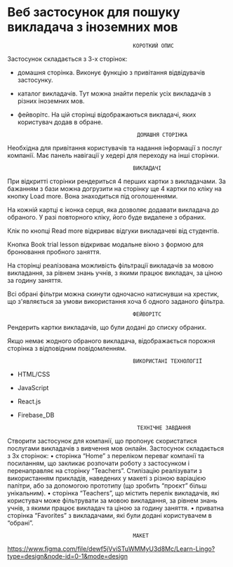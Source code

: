 # Веб застосунок для пошуку викладача з іноземних мов

                                            КОРОТКИЙ ОПИС

Застосунок складається з 3-х сторінок:

- домашня сторінка. Виконує функцію з привітання відвідувачів застосунку.

- каталог викладачів. Тут можна знайти перелік усіх викладачів з різних іноземних мов.

- фейворітс. На цій сторінці відображаються викладачі, яких користувач додав в обране.

                                            ДОМАШНЯ СТОРІНКА

Необхідна для привітання користувачів та надання інформації з послуг компанії. Має панель навігації у хедері для переходу на інші сторінки.

                                            ВИКЛАДАЧІ

При відкритті сторінки рендериться 4 перших картки з викладачами.
За бажанням з бази можна догрузити на сторінку ще 4 картки по кліку на кнопку Load more. Вона знаходиться під оголошеннями.

На кожній картці є іконка серця, яка дозволяє додавати викладача до обраного. У разі повторного кліку, його буде видалене з обраних.

Клік по кнопці Read more відкриває відгуки викладачеві від студентів.

Кнопка Book trial lesson відкриває модальне вікно з формою для бронювання пробного заняття.

На сторінці реалізована можливість фільтрації викладачів за мовою викладання, за рівнем знань учнів, з якими працює викладач, за ціною за годину заняття.

Всі обрані фільтри можна скинути одночасно натиснувши на хрестик, що з'являється за умови використання хоча б одного заданого фільтра.

                                            ФЕЙВОРІТС

Рендерить картки викладачів, що були додані до списку обраних.

Якщо немає жодного обраного викладача, відображається порожня сторінка з відповідним повідомленням.

                                            ВИКОРИСТАНІ ТЕХНОЛОГІЇ

- HTML/CSS
- JavaScript
- React.js
- Firebase_DB

                                            ТЕХНІЧНЕ ЗАВДАННЯ

Створити застосунок для компанії, що пропонує скористатися послугами викладачів з вивчення мов онлайн. Застосунок складається з 3х сторінок: • сторінка “Home” з переліком переваг компанії та посиланням, що закликає розпочати роботу з застосунком і перенаправляє на сторінку “Teachers”. Стилізацію реалізувати з використанням прикладів, наведених у макеті з різною варіацією палітри, або за допомогою прототипу (що зробить “проєкт” більш унікальним). • сторінка “Teachers”, що містить перелік викладачів, які користувач може фільтрувати за мовою викладання, за рівнем знань учнів, з якими працює викладач та ціною за годину заняття. • приватна сторінка “Favorites” з викладачами, які були додані користувачем в “обрані”.

                                            МАКЕТ

https://www.figma.com/file/dewf5jVviSTuWMMyU3d8Mc/Learn-Lingo?type=design&node-id=0-1&mode=design
